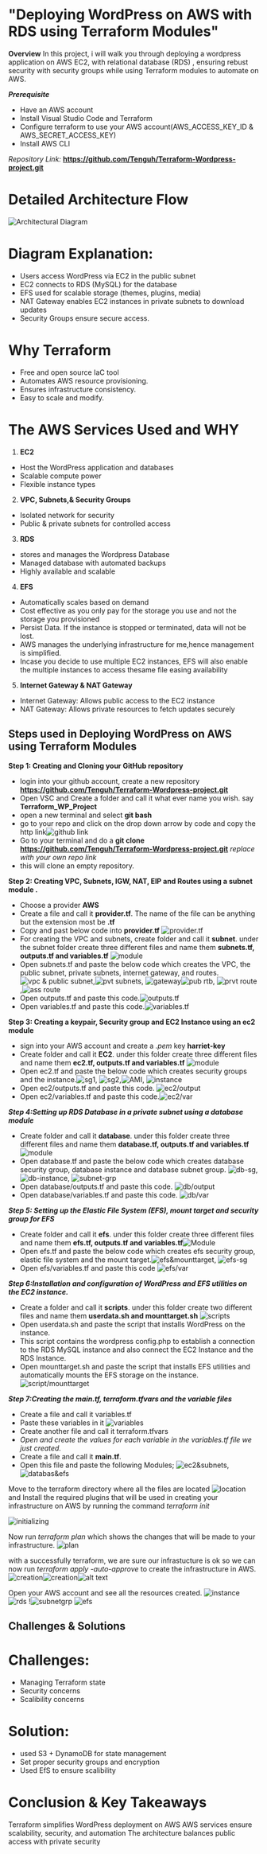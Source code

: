 # "Deploying WordPress on AWS with RDS using Terraform Modules"

  **Overview**
  In this project, i will walk you through deploying a wordpress application on AWS EC2, with relational database (RDS) , ensuring rebust security with security groups while using Terraform modules to automate on AWS.

  ***Prerequisite***
  - Have an AWS account
  - Install Visual Studio Code and Terraform
  - Configure terraform to use your AWS account(AWS_ACCESS_KEY_ID & AWS_SECRET_ACCESS_KEY)
  - Install AWS CLI

*Repository Link:* **https://github.com/Tenguh/Terraform-Wordpress-project.git**


# Detailed Architecture Flow
![Architectural Diagram](<_WordPress with File share and RDS MySQL Database.jpg>)
# Diagram Explanation:
 - Users access WordPress via EC2 in the public subnet
 - EC2 connects to RDS (MySQL) for the database
 - EFS used for scalable storage (themes, plugins, media)
 - NAT Gateway enables EC2 instances in private subnets to download updates
 - Security Groups ensure secure access.


# Why Terraform
- Free and open source IaC tool
- Automates AWS resource provisioning.
- Ensures infrastructure consistency.
- Easy to scale and modify.

# The AWS Services Used and WHY
1. **EC2**
 - Host the WordPress application and databases
 - Scalable compute power
 - Flexible instance types

 2. **VPC, Subnets,& Security Groups**
 - Isolated network for security
 - Public & private subnets for controlled access

 3. **RDS**
 - stores and manages the Wordpress Database
 - Managed database with automated backups
 - Highly available and scalable 

4. **EFS**
 - Automatically scales based on demand
 - Cost effective as you only pay for the storage you use and not the storage you provisioned
 - Persist Data. If the instance is stopped or terminated, data will not be lost.
 - AWS manages the underlying infrastructure for me,hence management is simplified.
 - Incase you decide to use multiple EC2 instances, EFS will also enable the multiple instances to access thesame file easing availability

5. **Internet Gateway & NAT Gateway**
 - Internet Gateway: Allows public access to the EC2 instance
 - NAT Gateway: Allows private resources to fetch updates securely

## Steps used in Deploying WordPress on AWS using Terraform Modules

  **Step 1: Creating and Cloning your GitHub repository** 
  - login into your github account, create a new repository **https://github.com/Tenguh/Terraform-Wordpress-project.git**
  - Open VSC and Create a folder and call it what ever name you wish. say **Terraform_WP_Project**
  - open a new terminal and select **git bash**
  - go to your repo and click on the drop down arrow by code and copy the http link![github link](image-4.png)
  - Go to your terminal and do a **git clone https://github.com/Tenguh/Terraform-Wordpress-project.git** *replace with your own repo link*
  - this will clone an empty repository.

  **Step 2: Creating VPC, Subnets, IGW, NAT, EIP and Routes using a subnet module .**
  - Choose a provider **AWS**
  - Create a file and call it **provider.tf**. The name of the file can be anything but the extension most be **.tf**
  - Copy and past below code into **provider.tf** ![provider.tf](image-5.png)
  - For creating the VPC and subnets, create folder and call it **subnet**. under the subnet folder create three different files and name them **subnets.tf, outputs.tf and variables.tf** ![module](image-18.png)
  - Open subnets.tf and paste the below code which creates the VPC, the public subnet, private subnets, internet gateway, and routes.![vpc & public subnet](image-9.png),![pvt subnets](image-6.png), ![gateway](image-10.png)![pub rtb](image-11.png), ![prvt route](image-12.png),![ass route](image-13.png)
  - Open outputs.tf and paste this code.![outputs.tf](image-7.png) 
  - Open variables.tf and paste this code.![variables.tf](image-8.png)
  

  **Step 3: Creating a keypair, Security group and EC2 Instance using an ec2 module**
  - sign into your AWS account and create a *.pem* key **harriet-key**
  - Create folder and call it **EC2**. under this folder create three different files and name them **ec2.tf, outputs.tf and variables.tf** ![module](image-17.png)
  - Open ec2.tf and paste the below code which creates security groups and the instance.![sg1](image.png), ![sg2](image-1.png),![AMI](image-2.png), ![instance](image-14.png)
  - Open ec2/outputs.tf and paste this code. ![ec2/output](image-15.png)
  - Open ec2/variables.tf and paste this code.![ec2/var](image-16.png)
   

  ***Step 4:Setting up RDS Database in a private subnet using a database module***
  - Create folder and call it **database**. under this folder create three different files and name them **database.tf, outputs.tf and variables.tf** ![module](image-19.png)
  - Open database.tf and paste the below code which creates database security group, database instance and database subnet group. ![db-sg](image-20.png), ![db-instance](image-21.png), ![subnet-grp](image-22.png)
  - Open database/outputs.tf and paste this code. ![db/output](image-23.png)
  - Open database/variables.tf and paste this code. ![db/var](image-24.png)


  ***Step 5: Setting up the Elastic File System (EFS), mount target and security group for EFS***
  - Create folder and call it **efs**. under this folder create three different files and name them **efs.tf, outputs.tf and variables.tf**![Module](image-25.png)
  - Open efs.tf and paste the below code which creates efs security group, elastic file system and the mount target.![efs&mounttarget](image-26.png), ![efs-sg](image-27.png)
  - Open efs/variables.tf and paste this code ![efs/var](image-28.png)
  

  ***Step 6:Installation and configuration of WordPress and EFS utilities on the EC2 instance.***
  - Create a folder and call it **scripts**. under this folder create two different files and name them **userdata.sh and mounttarget.sh** ![scripts](image-32.png)
  - Open userdata.sh and paste the script that installs WordPress on the instance.
  - This script contains the wordpress config.php to establish a connection to the RDS MySQL instance and also connect the EC2 Instance and the RDS Instance. 
  - Open mounttarget.sh and paste the script that installs EFS utilities and automatically mounts the EFS storage on the instance. ![script/mounttarget](image-33.png)


  ***Step 7:Creating the main.tf, terraform.tfvars and the variable files***
  - Create a file and call it variables.tf
  - Paste these variables in it ![variables](image-31.png)
  - Create another file and call it terraform.tfvars
  - *Open and create the values for each variable in the variables.tf file we just created.*
  - Create a file and call it **main.tf**.
  - Open this file and paste the following Modules; ![ec2&subnets](image-29.png), ![databas&efs](image-30.png)

Move to the terraform directory where all the files are located ![location](image-34.png) and 
Install the required plugins that will be used in creating your infrastructure on AWS by running the command *terraform init* 

![initializing](image-35.png)

Now run *terraform plan* which shows the changes that will be made to your infrastructure.
![plan](image-36.png)

with a successfully terraform, we are sure our infrastucture is ok so we can now run *terraform apply -auto-approve* to create the infrastructure in AWS.![creation](image-37.png)![creation](image-38.png)![alt text](image-39.png)

Open your AWS account and see all the resources created.
![instance](image-44.png)
![rds](image-45.png)
!![subnetgrp](image-43.png)
![efs](image-46.png)





## Challenges & Solutions
# Challenges: 
 - Managing Terraform state
 - Security concerns
 - Scalibility concerns

# Solution: 
 - used S3 + DynamoDB for state management
 - Set proper security groups and encryption
 - Used EfS to ensure scalibility 

# Conclusion & Key Takeaways
Terraform simplifies WordPress deployment on AWS
AWS services ensure scalability, security, and automation
The architecture balances public access with private security





